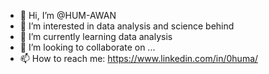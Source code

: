 - 👋 Hi, I’m @HUM-AWAN
- 👀 I’m interested in data analysis and science behind
- 🌱 I’m currently learning data analysis
- 💞️ I’m looking to collaborate on ...
- 📫 How to reach me: https://www.linkedin.com/in/0huma/

<!---
HUM-AWAN/HUM-AWAN is a ✨ special ✨ repository because its `README.md` (this file) appears on your GitHub profile.
You can click the Preview link to take a look at your changes.
--->
